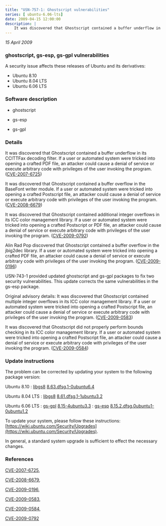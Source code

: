```yaml
---
title: "USN-757-1: Ghostscript vulnerabilities"
series: [ ubuntu-6.06-lts]
date: 2009-04-15 12:00:00
description: |
    It was discovered that Ghostscript contained a buffer underflow in its CCITTFax decoding filter. If a user or automated system were tricked into opening a crafted PDF file, an attacker could cause a denial of service or execute arbitrary code with privileges of the user invoking the program. ([CVE-2007-6725](http://people.ubuntu.com/~ubuntu-security/cve/CVE-2007-6725))
--- 
```

 
 

*15 April 2009*

### ghostscript, gs-esp, gs-gpl vulnerabilities

A security issue affects these releases of Ubuntu and its derivatives:

* Ubuntu 8.10
* Ubuntu 8.04 LTS
* Ubuntu 6.06 LTS

### Software description

* ghostscript 

* gs-esp 

* gs-gpl 

### Details

It was discovered that Ghostscript contained a buffer underflow in its CCITTFax decoding filter. If a user or automated system were tricked into opening a crafted PDF file, an attacker could cause a denial of service or execute arbitrary code with privileges of the user invoking the program. ([CVE-2007-6725](http://people.ubuntu.com/~ubuntu-security/cve/CVE-2007-6725))

It was discovered that Ghostscript contained a buffer overflow in the BaseFont writer module. If a user or automated system were tricked into opening a crafted Postscript file, an attacker could cause a denial of service or execute arbitrary code with privileges of the user invoking the program. ([CVE-2008-6679](http://people.ubuntu.com/~ubuntu-security/cve/CVE-2008-6679))

It was discovered that Ghostscript contained additional integer overflows in its ICC color management library. If a user or automated system were tricked into opening a crafted Postscript or PDF file, an attacker could cause a denial of service or execute arbitrary code with privileges of the user invoking the program. ([CVE-2009-0792](http://people.ubuntu.com/~ubuntu-security/cve/CVE-2009-0792))

Alin Rad Pop discovered that Ghostscript contained a buffer overflow in the jbig2dec library. If a user or automated system were tricked into opening a crafted PDF file, an attacker could cause a denial of service or execute arbitrary code with privileges of the user invoking the program. ([CVE-2009-0196](http://people.ubuntu.com/~ubuntu-security/cve/CVE-2009-0196))

USN-743-1 provided updated ghostscript and gs-gpl packages to fix two security vulnerabilities. This update corrects the same vulnerabilities in the gs-esp package.

Original advisory details: It was discovered that Ghostscript contained multiple integer overflows in its ICC color management library. If a user or automated system were tricked into opening a crafted Postscript file, an attacker could cause a denial of service or execute arbitrary code with privileges of the user invoking the program. ([CVE-2009-0583](http://people.ubuntu.com/~ubuntu-security/cve/CVE-2009-0583))

 It was discovered that Ghostscript did not properly perform bounds checking in its ICC color management library. If a user or automated system were tricked into opening a crafted Postscript file, an attacker could cause a denial of service or execute arbitrary code with privileges of the user invoking the program. ([CVE-2009-0584](http://people.ubuntu.com/~ubuntu-security/cve/CVE-2009-0584)) 

### Update instructions

The problem can be corrected by updating your system to the following package version:

Ubuntu 8.10
 : [libgs8](https://launchpad.net/ubuntu/+source/ghostscript) <span> [8.63.dfsg.1-0ubuntu6.4](https://launchpad.net/ubuntu/+source/ghostscript/8.63.dfsg.1-0ubuntu6.4) </span> 

Ubuntu 8.04 LTS
 : [libgs8](https://launchpad.net/ubuntu/+source/ghostscript) <span> [8.61.dfsg.1-1ubuntu3.2](https://launchpad.net/ubuntu/+source/ghostscript/8.61.dfsg.1-1ubuntu3.2) </span> 

Ubuntu 6.06 LTS
 : [gs-gpl](https://launchpad.net/ubuntu/+source/gs-gpl) <span> [8.15-4ubuntu3.3](https://launchpad.net/ubuntu/+source/gs-gpl/8.15-4ubuntu3.3) </span> 
 : [gs-esp](https://launchpad.net/ubuntu/+source/gs-esp) <span> [8.15.2.dfsg.0ubuntu1-0ubuntu1.2](https://launchpad.net/ubuntu/+source/gs-esp/8.15.2.dfsg.0ubuntu1-0ubuntu1.2) </span> 

To update your system, please follow these instructions: [https://wiki.ubuntu.com/Security/Upgrades](https://wiki.ubuntu.com/Security/Upgrades).

In general, a standard system upgrade is sufficient to effect the necessary changes. 

### References

 
 [CVE-2007-6725](http://people.ubuntu.com/~ubuntu-security/cve/CVE-2007-6725), 

 [CVE-2008-6679](http://people.ubuntu.com/~ubuntu-security/cve/CVE-2008-6679), 

 [CVE-2009-0196](http://people.ubuntu.com/~ubuntu-security/cve/CVE-2009-0196), 

 [CVE-2009-0583](http://people.ubuntu.com/~ubuntu-security/cve/CVE-2009-0583), 

 [CVE-2009-0584](http://people.ubuntu.com/~ubuntu-security/cve/CVE-2009-0584), 

 [CVE-2009-0792](http://people.ubuntu.com/~ubuntu-security/cve/CVE-2009-0792)
 

